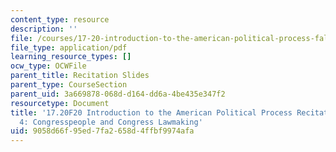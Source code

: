 ```yaml
---
content_type: resource
description: ''
file: /courses/17-20-introduction-to-the-american-political-process-fall-2020/9058d66f95ed7fa2658d4ffbf9974afa_MIT17_20F20_rec4.pdf
file_type: application/pdf
learning_resource_types: []
ocw_type: OCWFile
parent_title: Recitation Slides
parent_type: CourseSection
parent_uid: 3a669878-068d-d164-dd6a-4be435e347f2
resourcetype: Document
title: '17.20F20 Introduction to the American Political Process Recitation Slides
  4: Congresspeople and Congress Lawmaking'
uid: 9058d66f-95ed-7fa2-658d-4ffbf9974afa
---
```

